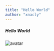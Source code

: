 ```yaml
---
title: "Hello World"
author: "xnacly"
---
```


##### Hello World

![avatar](https://xnacly.me/images/avatar.webp)
